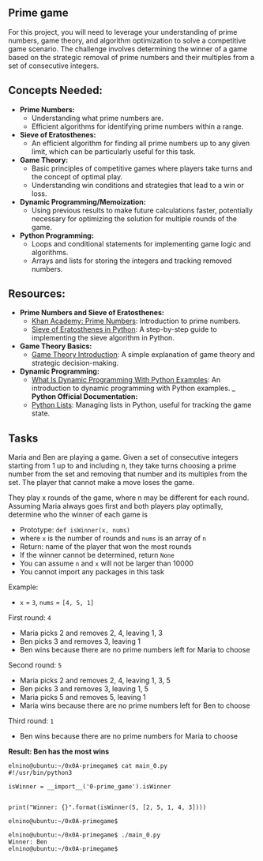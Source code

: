 ## Prime game

For this project, you will need to leverage your understanding of prime numbers, game theory, and algorithm optimization to solve a competitive game scenario. The challenge involves determining the winner of a game based on the strategic removal of prime numbers and their multiples from a set of consecutive integers.

## Concepts Needed:
  - __Prime Numbers:__
    - Understanding what prime numbers are.
    - Efficient algorithms for identifying prime numbers within a range.
  - __Sieve of Eratosthenes:__
    - An efficient algorithm for finding all prime numbers up to any given limit, which can be particularly useful for this task.
  - __Game Theory:__
    - Basic principles of competitive games where players take turns and the concept of optimal play.
    - Understanding win conditions and strategies that lead to a win or loss.
  - __Dynamic Programming/Memoization:__
    - Using previous results to make future calculations faster, potentially necessary for optimizing the solution for multiple rounds of the game.
  - __Python Programming:__
    - Loops and conditional statements for implementing game logic and algorithms.
    - Arrays and lists for storing the integers and tracking removed numbers.
## Resources:
  - __Prime Numbers and Sieve of Eratosthenes:__
    - [Khan Academy: Prime Numbers](https://www.khanacademy.org/math/cc-fourth-grade-math/imp-factors-multiples-and-patterns/imp-prime-and-composite-numbers/v/prime-numbers): Introduction to prime numbers.
    - [Sieve of Eratosthenes in Python](https://www.geeksforgeeks.org/sieve-of-eratosthenes/): A step-by-step guide to implementing the sieve algorithm in Python.
  - __Game Theory Basics:__
    - [Game Theory Introduction](https://www.investopedia.com/terms/g/gametheory.asp): A simple explanation of game theory and strategic decision-making.
  - __Dynamic Programming:__
    - [What Is Dynamic Programming With Python Examples](https://skerritt.blog/dynamic-programming/): An introduction to dynamic programming with Python examples.
  _ __Python Official Documentation:__
    - [Python Lists](https://docs.python.org/3/tutorial/introduction.html#lists): Managing lists in Python, useful for tracking the game state.

## Tasks
Maria and Ben are playing a game. Given a set of consecutive integers starting from 1 up to and including n, they take turns choosing a prime number from the set and removing that number and its multiples from the set. The player that cannot make a move loses the game.

They play x rounds of the game, where n may be different for each round. Assuming Maria always goes first and both players play optimally, determine who the winner of each game is
  
  - Prototype: `def isWinner(x, nums)`
  - where `x` is the number of rounds and `nums` is an array of `n`
  - Return: name of the player that won the most rounds
  - If the winner cannot be determined, return `None`
  - You can assume `n` and `x` will not be larger than 10000
  - You cannot import any packages in this task

Example:
  - `x` = `3`, `nums` = `[4, 5, 1]`

First round: `4`
  - Maria picks 2 and removes 2, 4, leaving 1, 3
  - Ben picks 3 and removes 3, leaving 1
  - Ben wins because there are no prime numbers left for Maria to choose

Second round: `5`
  - Maria picks 2 and removes 2, 4, leaving 1, 3, 5
  - Ben picks 3 and removes 3, leaving 1, 5
  - Maria picks 5 and removes 5, leaving 1
  - Maria wins because there are no prime numbers left for Ben to choose

Third round: `1`
  - Ben wins because there are no prime numbers for Maria to choose

__Result: Ben has the most wins__
```
elnino@ubuntu:~/0x0A-primegame$ cat main_0.py
#!/usr/bin/python3

isWinner = __import__('0-prime_game').isWinner


print("Winner: {}".format(isWinner(5, [2, 5, 1, 4, 3])))

elnino@ubuntu:~/0x0A-primegame$
```
```
elnino@ubuntu:~/0x0A-primegame$ ./main_0.py
Winner: Ben
elnino@ubuntu:~/0x0A-primegame$
```
